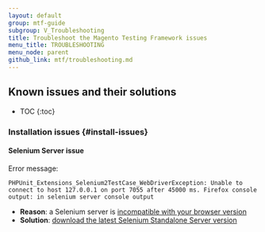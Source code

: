 ```yaml
---
layout: default
group: mtf-guide
subgroup: V_Troubleshooting
title: Troubleshoot the Magento Testing Framework issues
menu_title: TROUBLESHOOTING
menu_node: parent
github_link: mtf/troubleshooting.md
---
```

<h2 id="mtf_update">Known issues and their solutions</h2>

* TOC
{:toc}

### Installation issues {#install-issues}

#### Selenium Server issue

Error message:

    PHPUnit_Extensions_Selenium2TestCase_WebDriverException: Unable to connect to host 127.0.0.1 on port 7055 after 45000 ms. Firefox console output: in selenium server console output

* **Reason**: a Selenium server is [incompatible with your browser version](http://docs.seleniumhq.org/about/platforms.jsp#browsers)
* **Solution**: [download the latest Selenium Standalone Server version](http://docs.seleniumhq.org/download/)